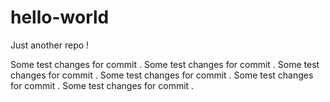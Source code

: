 # hello-world
Just another repo !

Some test changes for commit .
Some test changes for commit .
Some test changes for commit .
Some test changes for commit .
Some test changes for commit .
Some test changes for commit .
